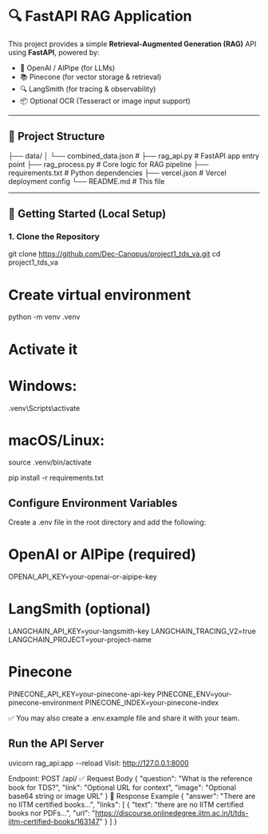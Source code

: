 # 🔍 FastAPI RAG Application

This project provides a simple **Retrieval-Augmented Generation (RAG)** API using **FastAPI**, powered by:

- 🧠 OpenAI / AIPipe (for LLMs)
- 📚 Pinecone (for vector storage & retrieval)
- 🔍 LangSmith (for tracing & observability)
- 📦 Optional OCR (Tesseract or image input support)

---

## 📁 Project Structure

├── data/
│ └── combined_data.json # 
├── rag_api.py # FastAPI app entry point
├── rag_process.py # Core logic for RAG pipeline
├── requirements.txt # Python dependencies
├── vercel.json # Vercel deployment config
└── README.md # This file


---

## 🚀 Getting Started (Local Setup)

### 1. Clone the Repository

git clone https://github.com/Dec-Canopus/project1_tds_va.git
cd project1_tds_va

# Create virtual environment
python -m venv .venv

# Activate it
# Windows:
.venv\Scripts\activate

# macOS/Linux:
source .venv/bin/activate


pip install -r requirements.txt

## Configure Environment Variables
Create a .env file in the root directory and add the following:

# OpenAI or AIPipe (required)
OPENAI_API_KEY=your-openai-or-aipipe-key

# LangSmith (optional)
LANGCHAIN_API_KEY=your-langsmith-key
LANGCHAIN_TRACING_V2=true
LANGCHAIN_PROJECT=your-project-name

# Pinecone
PINECONE_API_KEY=your-pinecone-api-key
PINECONE_ENV=your-pinecone-environment
PINECONE_INDEX=your-pinecone-index

✅ You may also create a .env.example file and share it with your team.

## Run the API Server
uvicorn rag_api:app --reload
Visit: http://127.0.0.1:8000

Endpoint: POST /api/
✅ Request Body
{
  "question": "What is the reference book for TDS?",
  "link": "Optional URL for context",
  "image": "Optional base64 string or image URL"
}
🔁 Response Example
{
  "answer": "There are no IITM certified books...",
  "links": [
  {
      "text": "there are no IITM certified books nor PDFs...",
      "url": "https://discourse.onlinedegree.iitm.ac.in/t/tds-iitm-certified-books/163147"
    }
  ]
}
